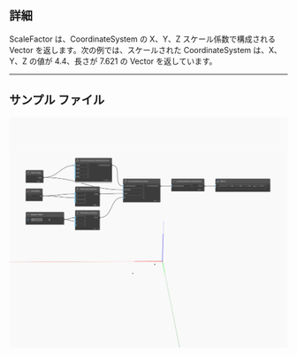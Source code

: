 ## 詳細
ScaleFactor は、CoordinateSystem の X、Y、Z スケール係数で構成される Vector を返します。次の例では、スケールされた CoordinateSystem は、X、Y、Z の値が 4.4、長さが 7.621 の Vector を返しています。
___
## サンプル ファイル

![ScaleFactor](./Autodesk.DesignScript.Geometry.CoordinateSystem.ScaleFactor_img.jpg)


